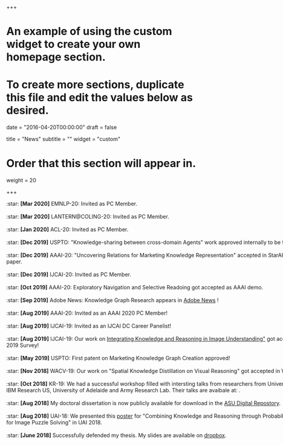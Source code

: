 +++
# An example of using the custom widget to create your own homepage section.
# To create more sections, duplicate this file and edit the values below as desired.

date = "2016-04-20T00:00:00"
draft = false

title = "News"
subtitle = ""
widget = "custom"

# Order that this section will appear in.
weight = 20

+++
<script>
    (function($){
        $(window).on("load",function(){
            $("body").mCustomScrollbar({
				theme:"inset-dark",
				scrollInertia:300,
				mouseWheel:{ enable: true }
            });
        });
    })(jQuery);
</script>

<div class="mCustomScrollbar" data-mcs-theme="inset-dark" style="height:640px;width:850px;font:25px/30px;font-face: Inherit; overflow:auto;">
:star: <span style="font-weight: bold;">[Mar 2020]</span>  EMNLP-20: Invited as PC Member.
<br/><br/>
:star: <span style="font-weight: bold;">[Mar 2020]</span>  LANTERN@COLING-20: Invited as PC Member.
<br/><br/>
:star: <span style="font-weight: bold;">[Jan 2020]</span>  ACL-20: Invited as PC Member.
<br/><br/>
:star: <span style="font-weight: bold;">[Dec 2019]</span> USPTO: "Knowledge-sharing between cross-domain Agents" work approved internally to be filed..
<br/><br/>
:star: <span style="font-weight: bold;">[Dec 2019]</span>  AAAI-20: "Uncovering Relations for Marketing Knowledge Representation" accepted in StarAI workshop full paper.
<br/><br/>
:star: <span style="font-weight: bold;">[Dec 2019]</span>  IJCAI-20: Invited as PC Member.
<br/><br/>
:star: <span style="font-weight: bold;">[Oct 2019]</span>  AAAI-20: Exploratory Navigation and Selective Readoing got accepted as AAAI demo.
<br/><br/>
:star: <span style="font-weight: bold;">[Sep 2019]</span>  Adobe News: Knowledge Graph Research appears in <a href="https://research.adobe.com/news/knowledge-graphs-turning-complex-information-into-helpful-answers/">Adobe News</a> !
<br/><br/>
:star: <span style="font-weight: bold;">[Aug 2019]</span>  AAAI-20: Invited as an AAAI 2020 PC Member!
<br/><br/>
:star: <span style="font-weight: bold;">[Aug 2019]</span>  IJCAI-19: Invited as an IJCAI DC Career Panelist!
<br/><br/>
:star: <span style="font-weight: bold;">[Aug 2019]</span>  IJCAI-19: Our work on <a href="https://www.ijcai.org/proceedings/2019/0873.pdf">Integrating Knowledge and Reasoning in Image Understanding"</a> got accepted in IJCAI 2019 Survey!
<br/><br/>
:star: <span style="font-weight: bold;">[May 2019]</span>  USPTO: First patent on Marketing Knowledge Graph Creation approved!
<br/><br/>
:star: <span style="font-weight: bold;">[Nov 2018]</span> WACV-19: Our work on "Spatial Knowledge Distillation on Visual Reasoning" got accepted in WACV 2019!
<br/><br/>
:star: <span style="font-weight: bold;">[Oct 2018]</span> KR-19: We had a successful workshop filled with intersting talks from researchers from University of Leeds, IBM Research US, University of Adelaide and Army Research Lab. Their
talks are avaibale at: <a href="https://sites.google.com/view/r2k2018/schedule"></a>.
<br/><br/>
:star: <span style="font-weight: bold;">[Aug 2018]</span>   My doctoral dissertation is now publicly available for download in the <a href="https://repository.asu.edu/items/50115">ASU Digital Repostory</a>.
<br/><br/>
:star: <span style="font-weight: bold;">[Aug 2018]</span>  UAI-18: We presented this <a href="https://drive.google.com/file/d/1ZwNZDw656IHWb4FLb0pcDltn9rrTHZlg/view?usp=sharing">poster</a> for "Combining Knowledge and Reasoning through Probabilistic Soft Logic for Image Puzzle Solving" in UAI 2018.
<br/><br/>
:star: <span style="font-weight: bold;">[June 2018]</span>  Successfully defended my thesis. My slides are available on <a href="https://www.dropbox.com/s/xzkr2c7r95wgkpq/PhDDefenseTalk2018.pdf?dl=0">dropbox</a>.
<br/><br/>
:star: <span style="font-weight: bold;">[June 2018]</span> Published the Image Riddles code for public use that was used in UAI-18 work. Visit <a href="https://github.com/adityaSomak/ImageRiddleSolving">Github</a>.
<br/><br/>
:star: <span style="font-weight: bold;">[June 2018]</span> Published the PSL engine code for public use that was used in AAAI-18 work. Visit <a href="https://github.com/adityaSomak/PSLQA">Github</a>.
<br/><br/>
:star: <span style="font-weight: bold;">[May 2018]</span>  UAI-18: Our paper on Image Riddles is accepted in <a href="http://auai.org/uai2018/index.php">UAI 2018</a> (30% acceptance rate).
<br/><br/>
:star: <span style="font-weight: bold;">[May 2018]</span>  Invited as a reviewer in Robotics and Autonomus Systems journal.
<br/><br/>
:star: <span style="font-weight: bold;">[May 2018]</span>  Our <a href="https://sites.google.com/view/r2k2018/home">Website</a> for KR-2018 workshop is live! Please consider submitting to the workshop.
<br/><br/>
:star: <span style="font-weight: bold;">[Mar 2018]</span>  We are organizing the first workshop on "Induce and Deduce: Integrating learning of representations and models with deductive, explainable reasoning that leverages knowledge" in KR 2018 (Phoenix, 27-29 Oct). Website coming soon!
<br/><br/>
:star: <span style="font-weight: bold;">[Mar 2018]</span>  I am awarded the University Graduate Fellowship for Spring 2018 for the third time. Thank you ASU, CIDSE!
<br/><br/>
:star: <span style="font-weight: bold;">[Feb 2018]</span>  AAAI-18: Presented our work on "Explicit Reasoning over End-to-End Neural Architectures" in AAAI 2018.
<br/><br/>
:star: <span style="font-weight: bold;">[Jan 2018]</span>  ASU SW Robotics Symposium-18: Presented our work on "Explicit Reasoning over End-to-End Neural Architectures" in ASU SouthWest Robotics Symposium. The work was nominated for Best Abstract award.
<br/><br/>
:star: <span style="font-weight: bold;">[Dec 2017]</span>  CVIU-17: Our accepted manuscript in CVIU is now available online: <a href="http://www.sciencedirect.com/science/article/pii/S1077314217302291">"Image Understanding using Vision and Reasoning through Scene Description Graph"</a>
<br/><br/>
:star: <span style="font-weight: bold;">[Dec 2017]</span>  CVIU-17: Our work "Image Understanding using Vision and Reasoning through Scene Description Graph" has been accepted in the reputed <b>Computer Vision and Image Understanding (CVIU)</b> journal.
<br/><br/>
:star: <span style="font-weight: bold;">[Nov 2017]</span>  Our Work on Explicit Reasoning over End-To-End Neural Architectures has been accepted in <b>AAAI 2018 (Acceptance Rate: 24.5%, 933 accepted out of 3.8k)</b>.
<br/><br/>
:star: <span style="font-weight: bold;">[Nov 2017]</span>  <a href="http://www.visionandreasoning.wordpress.com">Vision and Reasoning Website</a> is live.</b>
<br/><br/>
:star: <span style="font-weight: bold;">[Oct 2017]</span>  Invited as a reviewer for The Visual Computer journal.
<br/><br/>
  :star: <span style="font-weight: bold;">[July 2017]</span>  Work on Image Riddles accepted as Extended Abstract on <a href="http://www.visionmeetscognition.org/schedule.html">Vision Meets Cognition Workshop, CVPR 2017</a>.
<br/><br/>
:star: <span style="font-weight: bold;">[May 2017]</span>  Thesis proposal accepted, and officially advanced to candidacy.
<br/><br/>
:star: <span style="font-weight: bold;">[May 2017]</span>  Joined JDE, Verisk Analytics as Cognitive Analytics and Machine Learning Research Intern, under Dr. Maneesh Singh, Director, JDE, Cognitive Analytics.
<br/><br/>
:star: <span style="font-weight: bold;">[May 2017]</span> Unofficially a Ph.D. Candidate, after successfully defending my proposal on "Knowledge and Reasoning in Image Understanding".
<br/><br/>
:star: <span style="font-weight: bold;">[May 2017]</span> Invited as a <a href="https://ijcai-17.org/program-committee.html">review-assistant for IJCAI 2017</a>.
<br/><br/>
:star: <span style="font-weight: bold;">[March 2017]</span>   Awarded University Graduate Fellowship for Spring 2017 from ASU, for the third time.
<br/><br/>
:star: <span style="font-weight: bold;">[Feb 2017]</span>  Attended AAAI-2017 (DC and the main Conference). Great to know that people are interested in Vision and Reasoning approaches. Here is the <a href="https://sites.google.com/site/somakaditya86/IJCAI_poster_vertical.pdf">poster</a> I presented at the main conference.
<br/>
</div>
